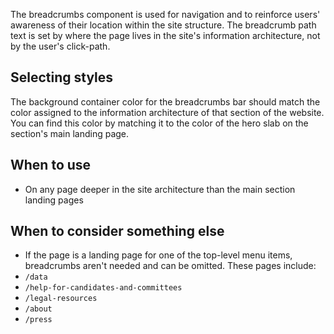 The breadcrumbs component is used for navigation and to reinforce users' awareness of their location within the site structure. The breadcrumb path text is set by where the page lives in the site's information architecture, not by the user's click-path.

## Selecting styles
The background container color for the breadcrumbs bar should match the color assigned to the information architecture of that section of the website. You can find this color by matching it to the color of the hero slab on the section's main landing page.

## When to use
- On any page deeper in the site architecture than the main section landing pages 

## When to consider something else
 - If the page is a landing page for one of the top-level menu items, breadcrumbs aren't needed and can be omitted. These pages include:
  - `/data`
  - `/help-for-candidates-and-committees`
  - `/legal-resources`
  - `/about`
  - `/press`
